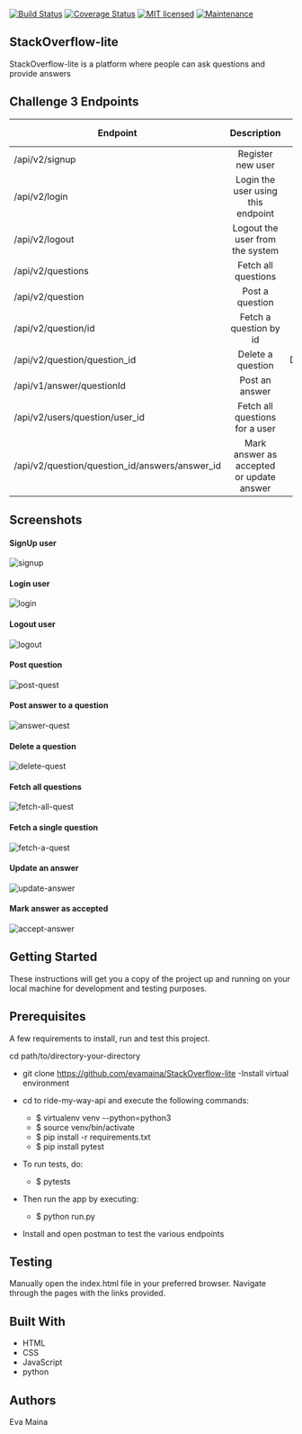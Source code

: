 [![Build Status](https://travis-ci.org/evamaina/StackOverflow-lite.svg?branch=master)](https://travis-ci.org/evamaina/StackOverflow-lite)
[![Coverage Status](https://coveralls.io/repos/github/evamaina/StackOverflow-lite/badge.svg?branch=Develop)](https://coveralls.io/github/evamaina/StackOverflow-lite?branch=Develop)
[![MIT licensed](https://img.shields.io/badge/license-MIT-blue.svg)](https://raw.githubusercontent.com/hyperium/hyper/master/LICENSE)
[![Maintenance](https://img.shields.io/badge/Maintained%3F-yes-green.svg)](https://GitHub.com/Naereen/StrapDown.js/graphs/commit-activity)

## StackOverflow-lite
StackOverflow-lite is a platform where people can ask questions and provide answers
## Challenge 3 Endpoints

| Endpoint       | Description          |   HTTP-verb  |
| ------------- |:-------------:| -----:| 
| /api/v2/signup | Register new user | POST |
| /api/v2/login  | Login the user using this endpoint      | POST   |
| /api/v2/logout | Logout the user from the system      | POST   |
| /api/v2/questions | Fetch all questions |  GET |
| /api/v2/question | Post a question | POST|
| /api/v2/question/id | Fetch a question by id | GET |
| /api/v2/question/question_id | Delete a question | DELETE |
| /api/v1/answer/questionId | Post an answer | POST|
| /api/v2/users/question/user_id | Fetch all questions for a user | POST|
| /api/v2/question/question_id/answers/answer_id | Mark answer as accepted or update answer | PUT |

## Screenshots
#### SignUp user 
![signup](https://image.ibb.co/cnboa9/user_sign.png)
#### Login user
![login](https://image.ibb.co/cypKyU/login_user.png)
#### Logout user
![logout](https://image.ibb.co/gnsNJU/logout.png)
#### Post question
![post-quest](https://image.ibb.co/b6VCk9/post_quest.png)
#### Post answer to a question
![answer-quest](https://image.ibb.co/htf6Cp/post_answer.png)
#### Delete a question
![delete-quest](https://image.ibb.co/bxfnJU/delete.png)
#### Fetch all questions
![fetch-all-quest](https://image.ibb.co/jaBck9/fetch_all_quest.png)
#### Fetch a single question
![fetch-a-quest](https://image.ibb.co/dbBosp/fetch_a_quest.png)
#### Update an answer
![update-answer](https://image.ibb.co/cNwKyU/update.png)
#### Mark answer as accepted
![accept-answer](https://image.ibb.co/mKoJQ9/accept.png)





## Getting Started
These instructions will get you a copy of the project up and running on your local machine for development and testing purposes.

## Prerequisites
A few requirements to install, run and test this project.

cd path/to/directory-your-directory
- git clone https://github.com/evamaina/StackOverflow-lite
 -Install virtual environment 
- cd to ride-my-way-api and execute the following commands:
    
    - $ virtualenv venv --python=python3
    - $ source venv/bin/activate
    - $ pip install -r requirements.txt
    - $ pip install pytest
    
- To run tests, do:

    - $ pytests

- Then run the app by executing:
    - $ python run.py
    
- Install and open postman to test the various endpoints

## Testing
Manually open the index.html file in your preferred browser. Navigate through the pages with the links provided.

## Built With
* HTML
* CSS
* JavaScript
* python

## Authors
Eva Maina



